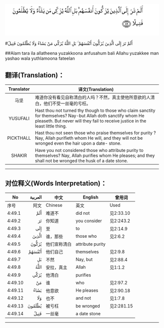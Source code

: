 ![004:049](images/004_049.gif)

#أَلَمْ تَرَ إِلَى الَّذِينَ يُزَكُّونَ أَنْفُسَهُمْ ۚ بَلِ اللَّهُ يُزَكِّي مَنْ يَشَاءُ وَلَا يُظْلَمُونَ فَتِيلً 

##Alam tara ila allatheena yuzakkoona anfusahum bali Allahu yuzakkee man yashao wala yuthlamoona fateelan 

## 翻译(Translation)：

| Translator | 译文(Translation)                                            |
| :--------: | ------------------------------------------------------------ |
|    马坚    | 难道你没有看见自称清白的人吗？不然，真主使他所意欲的人清白，他们不受一丝毫的亏枉。 |
|  YUSUFALI  | Hast thou not turned thy though to those who claim sanctity for themselves? Nay-but Allah doth sanctify whom He pleaseth. But never will they fail to receive justice in the least little thing. |
| PICKTHALL  | Hast thou not seen those who praise themselves for purity ? Nay, Allah purifieth whom He will, and they will not be wronged even the hair upon a date- stone. |
|   SHAKIR   | Have you not considered those who attribute purity to themselves? Nay, Allah purifies whom He pleases; and they shall not be wronged the husk of a date stone. |

---

## 对位释义(Words Interpretation)：

| No   | العربية | 中文    | English | 曾用词 |
| ---- | ------: | ------- | ------- | ------ |
| 序号 |    阿文 | Chinese | 英文    | Used   |
| 4:49.1  | أَلَمْ    | 难道不       | did not          | 见2:33.10  |
| 4:49.2  | تَرَ     | 你知道       | you consider     | 见2:243.2  |
| 4:49.3  | إِلَى    | 至           | to               | 见2:14.9   |
| 4:49.4  | الَّذِينَ  | 谁，那些     | those who        | 见2:6.2    |
| 4:49.5  | يُزَكُّونَ  | 他们宣称清白 | attribute purity |            |
| 4:49.6  | أَنْفُسَهُمْ | 他们自己     | themselves       | 见2:9.8    |
| 4:49.7  | بَلِ     | 不然         | Nay, but         | 见2:88.4   |
| 4:49.8  | اللَّهُ   | 安拉，真主   | Allah            | 见1:1.2    |
| 4:49.9  | يُزَكِّي   | 他清白       | purifies         |            |
| 4:49.10 | مَنْ     | 谁           | who              | 见2:97.2   |
| 4:49.11 | يَشَاءُ   | 他意欲       | He pleases       | 见2:90.18  |
| 4:49.12 | وَلَا    | 也不         | and not          | 见1:7.8    |
| 4:49.13 | يُظْلَمُونَ | 被亏枉       | be wronged       | 见2:281.15 |
| 4:49.14 | فَتِيلً   | 一丝毫       | a date stone     |            |

---
